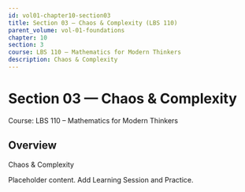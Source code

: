 ```yaml
---
id: vol01-chapter10-section03
title: Section 03 — Chaos & Complexity (LBS 110)
parent_volume: vol-01-foundations
chapter: 10
section: 3
course: LBS 110 – Mathematics for Modern Thinkers
description: Chaos & Complexity
---
```



# Section 03 — Chaos & Complexity
Course: LBS 110 – Mathematics for Modern Thinkers

## Overview
Chaos & Complexity


Placeholder content. Add Learning Session and Practice.
